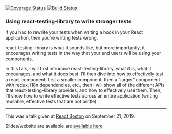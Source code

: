 [![Coverage Status][coverage-image]][coverage-url]
[![Build Status][travis-image]][travis-url]

<h3>Using react-testing-library to write stronger tests</h3>

If you had to rewrite your tests when writing a hook in your React application, then you’re writing tests wrong.

react-testing-library is what it sounds like, but more importantly, it encourages writing tests in the way that your end users will be using your components.

In this talk, I will first introduce react-testing-library, what it is, what it encourages, and what it does best. I’ll then dive into how to effectively test a react component, first a smaller component, then a “larger” component with redux, i18n dependencies, etc., then I will show all of the different APIs that react-testing-library provides, and how to effectively use them. Then, I’ll show how to write effective tests across an entire application (writing reusable, effective tests that are not brittle).


---

This was a talk given at <a href="https://reactboston.com">React Boston</a> on September 21, 2019.

Slides/website are available are <a href="https://testingreactboston.netlify.com">available here</a>


[travis-image]: https://travis-ci.org/mcrowder65/testing-react-boston.svg?branch=master
[travis-url]: https://travis-ci.org/mcrowder65/testing-react-boston
[coverage-image]: https://coveralls.io/repos/github/mcrowder65/testing-react-boston/badge.svg
[coverage-url]: https://coveralls.io/github/mcrowder65/testing-react-boston
